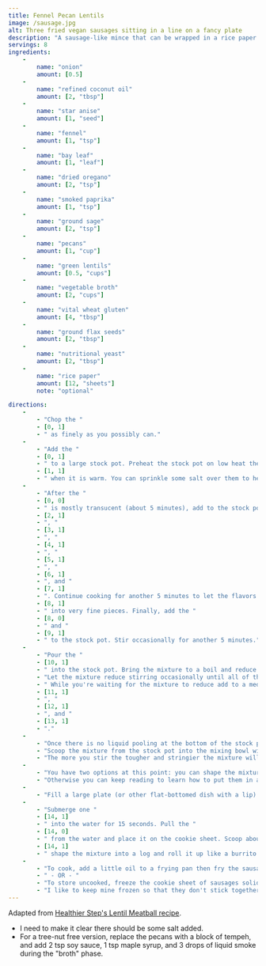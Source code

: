 ```yaml
---
title: Fennel Pecan Lentils
image: /sausage.jpg
alt: Three fried vegan sausages sitting in a line on a fancy plate
description: "A sausage-like mince that can be wrapped in a rice paper casing."
servings: 8
ingredients: 
    -
        name: "onion"
        amount: [0.5]
    -
        name: "refined coconut oil"
        amount: [2, "tbsp"]
    -
        name: "star anise"
        amount: [1, "seed"]
    -
        name: "fennel"
        amount: [1, "tsp"]
    -
        name: "bay leaf"
        amount: [1, "leaf"]
    -
        name: "dried oregano"
        amount: [2, "tsp"]
    -
        name: "smoked paprika"
        amount: [1, "tsp"]
    -
        name: "ground sage"
        amount: [2, "tsp"]
    -
        name: "pecans"
        amount: [1, "cup"]
    -
        name: "green lentils"
        amount: [0.5, "cups"]
    -
        name: "vegetable broth"
        amount: [2, "cups"]
    -
        name: "vital wheat gluten"
        amount: [4, "tbsp"]
    -
        name: "ground flax seeds"
        amount: [2, "tbsp"]
    -
        name: "nutritional yeast"
        amount: [2, "tbsp"]
    -
        name: "rice paper"
        amount: [12, "sheets"]
        note: "optional"

directions:
    -
        - "Chop the "
        - [0, 1]
        - " as finely as you possibly can."
    -
        - "Add the "
        - [0, 1]
        - " to a large stock pot. Preheat the stock pot on low heat then add the "
        - [1, 1]
        - " when it is warm. You can sprinkle some salt over them to help them sweat."
    -
        - "After the "
        - [0, 0]
        - " is mostly transucent (about 5 minutes), add to the stock pot the "
        - [2, 1]
        - ", "
        - [3, 1]
        - ", "
        - [4, 1]
        - ", "
        - [5, 1]
        - ", "
        - [6, 1]
        - ", and "
        - [7, 1]
        - ". Continue cooking for another 5 minutes to let the flavors mix together. While the aromatics are cooking, use a food processor to chop the "
        - [8, 1]
        - " into very fine pieces. Finally, add the "
        - [8, 0]
        - " and "
        - [9, 1]
        - " to the stock pot. Stir occasionally for another 5 minutes."
    -
        - "Pour the "
        - [10, 1]
        - " into the stock pot. Bring the mixture to a boil and reduce the heat to a simmer."
        - "Let the mixture reduce stirring occasionally until all of the water has evaporated. This typically takes 15-20 minutes."
        - " While you're waiting for the mixture to reduce add to a medium mixing bowl the "
        - [11, 1]
        - ", "
        - [12, 1]
        - ", and "
        - [13, 1]
        - "."
    -
        - "Once there is no liquid pooling at the bottom of the stock pot, turn off the heat. "
        - "Scoop the mixture from the stock pot into the mixing bowl with the other ingredients; stir to combine. "
        - "The more you stir the tougher and stringier the mixture will get (which is a good thing in this case). "
    -
        - "You have two options at this point: you can shape the mixture into patties and fry them immediately (or store them in the fridge or freezer)."
        - "Otherwise you can keep reading to learn how to put them in a casing to make them into sausage links. "
    -
        - "Fill a large plate (or other flat-bottomed dish with a lip) with water. Have a cookie sheet ready too."
    -
        - "Submerge one "
        - [14, 1]
        - " into the water for 15 seconds. Pull the "
        - [14, 0] 
        - " from the water and place it on the cookie sheet. Scoop about one-third of a cup of the sausage mixture onto the center of the "
        - [14, 1]
        - " shape the mixture into a log and roll it up like a burrito (try to make it tight). Repeat until you run out of ingredients. Space the sausage rolls so that they do not touch."
    -
        - "To cook, add a little oil to a frying pan then fry the sausages flipping occasionally to crisp up the casing."
        - " - OR - "
        - "To store uncooked, freeze the cookie sheet of sausages solid (about 45 minutes) then transfer the sausages to your container of choice for storage. "
        - "I like to keep mine frozen so that they don't stick together."
---
```

Adapted from <a href="https://healthiersteps.com/recipe/lentil-meatballs-vegan-gluten-free-2/"> Healthier Step's Lentil Meatball recipe</a>.

- I need to make it clear there should be some salt added.
- For a tree-nut free version, replace the pecans with a block of tempeh, and add 2 tsp soy sauce, 1 tsp maple syrup, and 3 drops of liquid smoke during the "broth" phase.
